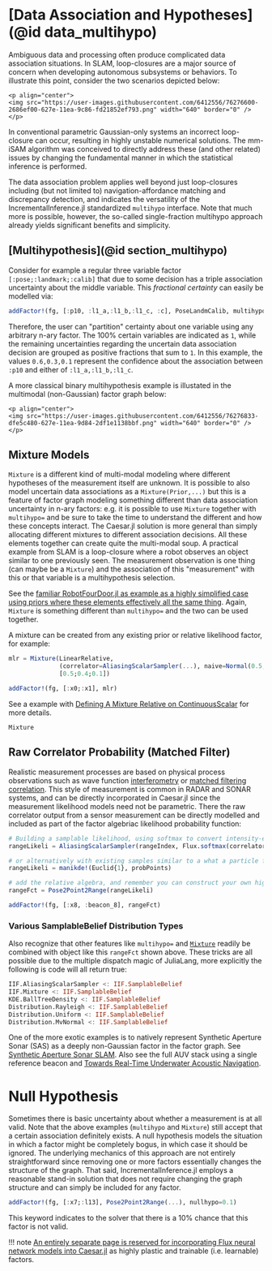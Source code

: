 # [Data Association and Hypotheses](@id data_multihypo)

Ambiguous data and processing often produce complicated data association situations.  In SLAM, loop-closures are a major source of concern when developing autonomous subsystems or behaviors. To illustrate this point, consider the two scenarios depicted below:

```@raw html
<p align="center">
<img src="https://user-images.githubusercontent.com/6412556/76276600-2686ef00-627e-11ea-9c86-fd21852ef793.png" width="640" border="0" />
</p>
```

In conventional parametric Gaussian-only systems an incorrect loop-closure can occur, resulting in highly unstable numerical solutions. The mm-iSAM algorithm was conceived to directly address these (and other related) issues by changing the fundamental manner in which the statistical inference is performed.

The data association problem applies well beyond just loop-closures including (but not limited to) navigation-affordance matching and discrepancy detection, and indicates the versatility of the IncrementalInference.jl standardized `multihypo` interface.  Note that much more is possible, however, the so-called single-fraction multihypo approach already yields significant benefits and simplicity.

## [Multihypothesis](@id section_multihypo)

Consider for example a regular three variable factor `[:pose;:landmark;:calib]` that due to some decision has a triple association uncertainty about the middle variable.  This *fractional certainty* can easily be modelled via:
```julia
addFactor!(fg, [:p10, :l1_a,:l1_b,:l1_c, :c], PoseLandmCalib, multihypo=[1; 0.6;0.3;0.1; 1])
```
Therefore, the user can "partition" certainty about one variable using any arbitrary n-ary factor.  The 100% certain variables are indicated as `1`, while the remaining uncertainties regarding the uncertain data association decision are grouped as positive fractions that sum to `1`. In this example, the values `0.6,0.3,0.1` represent the confidence about the association between `:p10` and  either of `:l1_a,:l1_b,:l1_c`.

A more classical binary multihypothesis example is illustated in the multimodal (non-Gaussian) factor graph below:

```@raw html
<p align="center">
<img src="https://user-images.githubusercontent.com/6412556/76276833-dfe5c480-627e-11ea-9d84-2df1e1138bbf.png" width="640" border="0" />
</p>
```

## Mixture Models

`Mixture` is a different kind of multi-modal modeling where different hypotheses of the measurement itself are unknown.  It is possible to also model uncertain data associations as a `Mixture(Prior,...)` but this is a feature of factor graph modeling something different than data association uncertainty in n-ary factors: e.g. it is possible to use `Mixture` together with `multihypo=` and be sure to take the time to understand the different and how these concepts interact. The Caesar.jl solution is more general than simply allocating different mixtures to different association decisions.  All these elements together can create quite the multi-modal soup.  A practical example from SLAM is a loop-closure where a robot observes an object similar to one previously seen.  The measurement observation is one thing (can maybe be a `Mixture`) and the association of this "measurement" with this or that variable is a multihypothesis selection.

See the [familiar RobotFourDoor.jl as example as a highly simplified case using priors where these elements effectively all the same thing](https://github.com/JuliaRobotics/IncrementalInference.jl/blob/c9a69ee4cdd3868019ac53b14dba9690d80ec3fa/examples/RobotFourDoor.jl#L18-L20).  Again, `Mixture` is something different than `multihypo=` and the two can be used together.

A mixture can be created from any existing prior or relative likelihood factor, for example:
```julia
mlr = Mixture(LinearRelative, 
              (correlator=AliasingScalarSampler(...), naive=Normal(0.5,5), lucky=Uniform(0,10)),
              [0.5;0.4;0.1])

addFactor!(fg, [:x0;:x1], mlr)
```

See a example with [Defining A Mixture Relative on ContinuousScalar](@ref) for more details.

```@docs
Mixture
```

## Raw Correlator Probability (Matched Filter)

Realistic measurement processes are based on physical process observations such as wave function [interferometry](https://en.wikipedia.org/wiki/Interferometry) or [matched filtering correlation](https://en.wikipedia.org/wiki/Matched_filter).  This style of measurement is common in RADAR and SONAR systems, and can be directly incorporated in Caesar.jl since the measurement likelihood models need not be parametric.  There the raw correlator output from a sensor measurement can be directly modelled and included as part of the factor algebriac likelihood probability function:
```julia
# Building a samplable likelihood, using softmax to convert intensity-energy into a pseudo-probability
rangeLikeli = AliasingScalarSampler(rangeIndex, Flux.softmax(correlatorIntensity))

# or alternatively with existing samples similar to a what a particle filter would have done
rangeLikeli = manikde!(Euclid{1}, probPoints)

# add the relative algebra, and remember you can construct your own highly non-linear factor
rangeFct = Pose2Point2Range(rangeLikeli)

addFactor!(fg, [:x8, :beacon_8], rangeFct)
```

### Various SamplableBelief Distribution Types

Also recognize that other features like `multihypo=` and [`Mixture`](@ref) readily be combined with object like this `rangeFct` shown above.  These tricks are all possible due to the multiple dispatch magic of JuliaLang, more explicitly the following is code will all return true:
```julia
IIF.AliasingScalarSampler <: IIF.SamplableBelief
IIF.Mixture <: IIF.SamplableBelief
KDE.BallTreeDensity <: IIF.SamplableBelief
Distribution.Rayleigh <: IIF.SamplableBelief
Distribution.Uniform <: IIF.SamplableBelief
Distribution.MvNormal <: IIF.SamplableBelief
```

One of the more exotic examples is to natively represent Synthetic Aperture Sonar (SAS) as a deeply non-Gaussian factor in the factor graph.  See [Synthetic Aperture Sonar SLAM](@ref).  Also see the full AUV stack using a single reference beacon and [Towards Real-Time Underwater Acoustic Navigation](@ref).

# Null Hypothesis

Sometimes there is basic uncertainty about whether a measurement is at all valid.  Note that the above examples (`multihypo` and `Mixture`) still accept that a certain association definitely exists. A null hypothesis models the situation in which a factor might be completely bogus, in which case it should be ignored.  The underlying mechanics of this approach are not entirely straightforward since removing one or more factors essentially changes the structure of the graph.  That said, IncrementalInference.jl employs a reasonable stand-in solution that does not require changing the graph structure and can simply be included for any factor.

```julia
addFactor!(fg, [:x7;:l13], Pose2Point2Range(...), nullhypo=0.1)
```

This keyword indicates to the solver that there is a 10% chance that this factor is not valid.

!!! note
    [An entirely separate page is reserved for incorporating Flux neural network models into Caesar.jl](flux_factors.md) as highly plastic and trainable (i.e. learnable) factors.
